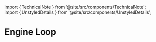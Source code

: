 
import { TechnicalNote } from '@site/src/components/TechnicalNote';
import { UnstyledDetails } from '@site/src/components/UnstyledDetails';

# Engine Loop
<!--
TODO:
Write something that happens every tick
Write something that happens every frame
-->

<TechnicalNote title="Solution">
<UnstyledDetails title="Full Solution">
</UnstyledDetails>
</TechnicalNote>

